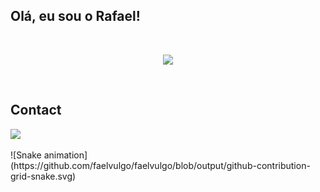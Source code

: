 ## Olá, eu sou o Rafael! 
</br>
<p align="center">
  <a href="https://skillicons.dev">
    <img src="https://skillicons.dev/icons?i=py,r" />
  </a>
</p>
  
</br>

## Contact 
<div> 
  <a href = "mailto: rafael.bittencourt.2002@gmail.com"><img src="https://img.shields.io/badge/-Gmail-%23333?style=for-the-badge&logo=gmail&logoColor=white" target="_blank"></a>
 </br>
</br> 
  ![Snake animation](https://github.com/faelvulgo/faelvulgo/blob/output/github-contribution-grid-snake.svg)
</div>
